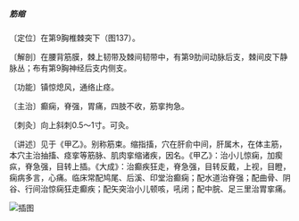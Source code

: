##### 筋缩

〔定位〕在第9胸椎棘突下（图137）。

〔解剖〕在腰背筋膜，棘上韧带及棘间韧带中，有第9肋间动脉后支，棘间皮下静脉丛；布有第9胸神经后支内侧支。

〔功能〕镇惊熄风，通络止痉。

〔主治〕癫痫，脊强，胃痛，四肢不收，筋挛拘急。

〔刺灸〕向上斜刺0.5～1寸。可灸。

〔讲述〕见于《甲乙》。别称筋束。缩指搐，穴在肝俞中间，肝属木，在体主筋，本穴主治抽搐、痉挛等筋脉、肌肉挛缩诸疾，因名。《甲乙》：治小儿惊痫，加瘈疭，脊急强，目转上插。《大成》：治癫疾狂走，脊急强，目转反戴，上视，目瞪，痫病多言，心痛。临床常配鸠尾、后溪、印堂治癫痫；配水道治脊强；配曲骨、阴谷、行间治惊痫狂走癫疾；配矢突治小儿顿咳，吼闭；配中脘、足三里治胃挛痛。

![插图](./img/图137.jpg)
